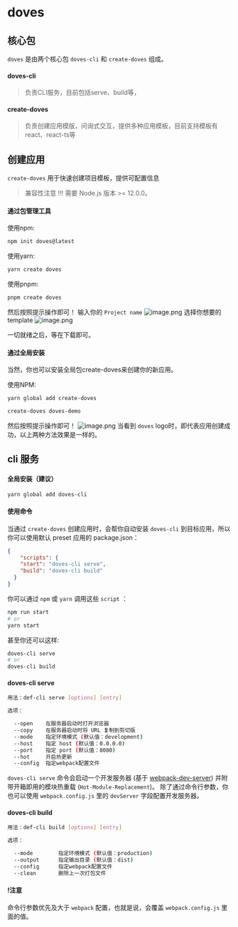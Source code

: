 # doves


## 核心包

`doves` 是由两个核心包 `doves-cli` 和 `create-doves` 组成。

#### doves-cli

> 负责CLI服务，目前包括serve、build等，

#### create-doves

> 负责创建应用模版，问询式交互，提供多种应用模板，目前支持模板有react、react-ts等

## 创建应用

`create-doves` 用于快速创建项目模板，提供可配置信息

> 兼容性注意 !!!
 需要 Node.js 版本 >= 12.0.0。


#### 通过包管理工具

使用npm:
```bash
npm init doves@latest
```

使用yarn:
```bash
yarn create doves
```

使用pnpm:
```bash
pnpm create doves
```
然后按照提示操作即可！
输入你的 `Project name`
![image.png](https://p1-juejin.byteimg.com/tos-cn-i-k3u1fbpfcp/9623f5940f864eefa0f3bfab7d248c4f~tplv-k3u1fbpfcp-watermark.image?)
选择你想要的 template
![image.png](https://p6-juejin.byteimg.com/tos-cn-i-k3u1fbpfcp/2e07f4ffd76746a08e64a79a6962bbf4~tplv-k3u1fbpfcp-watermark.image?)


一切就绪之后，等在下载即可。

#### 通过全局安装

当然，你也可以安装全局包create-doves来创建你的新应用。



使用NPM:
```bash
yarn global add create-doves

create-doves doves-demo
```

然后按照提示操作即可！
![image.png](https://p1-juejin.byteimg.com/tos-cn-i-k3u1fbpfcp/1ab7b1cea60c4f89887b20da998e88aa~tplv-k3u1fbpfcp-watermark.image?)
当看到 `doves` logo时，即代表应用创建成功，以上两种方法效果是一样的。


## cli 服务

#### 全局安装（建议）

```bash
yarn global add doves-cli
```

#### 使用命令

当通过 `create-doves` 创建应用时，会帮你自动安装 `doves-cli` 到目标应用，所以你可以使用默认 preset 应用的 package.json：

```json
{
	"scripts": {
    "start": "doves-cli serve",
    "build": "doves-cli build"
  }
}
```

你可以通过 `npm` 或 `yarn` 调用这些 `script` ：

```bash
npm run start
# or
yarn start
```

甚至你还可以这样:

```bash
doves-cli serve
# or
doves-cli build
```

#### doves-cli serve

```bash
用法：def-cli serve [options] [entry]

选项：

  --open    在服务器启动时打开浏览器
  --copy    在服务器启动时将 URL 复制到剪切版
  --mode    指定环境模式 (默认值：development)
  --host    指定 host (默认值：0.0.0.0)
  --port    指定 port (默认值：8080)
  --hot     开启热更新
  --config  指定webpack配置文件
```

`doves-cli serve` 命令会启动一个开发服务器 (基于 [webpack-dev-server](https://github.com/webpack/webpack-dev-server)) 并附带开箱即用的模块热重载 (`Hot-Module-Replacement`)。
除了通过命令行参数，你也可以使用 `webpack.config.js` 里的 `devServer` 字段配置开发服务器。

#### doves-cli build

```bash
用法：def-cli build [options] [entry]

选项：

  --mode        指定环境模式 (默认值：production)
  --output      指定输出目录 (默认值：dist)
  --config      指定webpack配置文件
  --clean       删除上一次打包文件
```

#### !注意

命令行参数优先及大于 `webpack` 配置，也就是说，会覆盖 `webpack.config.js` 里面的值。